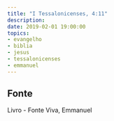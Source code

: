 ```yaml
---
title: "I Tessalonicenses, 4:11"
description: 
date: 2019-02-01 19:00:00
topics: 
- evangelho
- biblia
- jesus
- tessalonicenses
- emmanuel
---
```




## Fonte
Livro - Fonte Viva, Emmanuel
